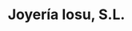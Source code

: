 ---
title: "Joyería Iosu, S.L."
url: /soraluze-placencia-de-las-armas/joyeria-iosu-s-l/
shop: joyería
---